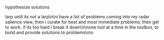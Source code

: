 hypothesize solutions

larp until its not a larp\n\ni have a list of problems coming into my radar salience view, then i curate for best and most immediate problems, then get to work. if its too hard i break it down\n\none tool at a time in the toolbox, to build and provide solutions to problems\n\n